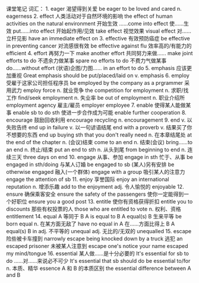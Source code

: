 课堂笔记
词汇：
    1.  eager
        渴望得到关爱        be eager to be loved and cared
        n.                  eagerness
    2.  effect
        人类活动对于自然环境的影响  the effect of human activities on the natural environment
        开始生效                    ......come into effect
        使......生效                put......into effect
        开始起作用/见效             take effect
        视觉效果                    visual effect
        对......立杆见影            have an immediate effect on
    3.  effective
        有效预防癌症                be effective in preventing cancer
        对流感很有效                be effective against flu
        效率高的/有能力的           efficient
    4.  effort
        再努力一下              make another effort
        共同努力来做......      make joint efforts to do
        不遗余力做某事          spare no efforts to do
        不费力气做某事          do......without effort
        (状语)企图/力图......   in an effort to do
    5.  emphasis
        应该更加重视            Great emphasis should be put/placed/laid on
        v.                      emphasis
    6.  employ
        受雇于这家公司担任程序员    be employed by the company as a prgrammer
        采用武力                    employ force
        n. 就业竞争                 the competition for employment
        n. 求职/找工作              find/seek employment
        n. 失业率                   be out of employment
        n. 职业介绍所               employment agency
        雇主/雇员                   employer
                                    employee
    7.  enable
        使得某人能做某事            enable sb to do sth
        使进一步合作成为可能        enable further cooperation
    8.  encourage
        鼓励回收利用            encourage recycling
        n.                      encouragement
    9.  end
        v. 以失败告终               end up in failure
        v. 以一句谚语结尾           end with a proverb
        v. 结果买了你不想要的东西   end up buying sth that you don't really need
        n. 在本章结尾处             at the end of the chapter
        n. (会议)结束               come to an end
        n. 结束(会议)               bring......to an end
        n. 终止/结束                put an end to sth
        n. 从头到尾                 from beginning to end
        n. 连续三天                 three days on end
    10. engage
        从事、参加              engage in sth
        忙于、从事              be engaged in sth/doing
        与某人订婚              be engaged to sb
        (某人)另有安排          be otherwise engaged
        融入(一个群体)          engage with a group
        吸引某人的注意力        engage the attention of sb
    11. enjoy
        享誉国际                enjoy an international reputation
        n. 增添乐趣             add to the enjoyment
        adj. 令人愉悦的         enjoyable
    12. ensure
        确保乘客安全                ensure the safety of the passengers
        使你一定能得到一个好职位    ensure you a good post
    13. entitle
        使你有资格获得折扣      entitle you to discounts
        那些有权投票的人        those who are entitled to vote
        n. 权利、资格           entitlement
    14. equal
        A 等同于 B              A is equal to B
                                A equal(s) B
        生来平等                be born equal
        n. 在某方面无敌了       have no equal in
        A 在......方面比得上 B  A equal(s) B in
        adj. 不平等的           unequal
        adj. 无比的/无双的      unequalled
    15. escape
        险些被卡车撞到          narrowly escape being knocked down by a truck
        逃犯                    an escaped prisoner
        未被某人注意到          escape one's notice
                                your name escaped my mind/tongue
    16. essential
        某人做......是十分必要的    It's essential for sb to do
        ......对......来说必不可少  It's essential that sb should do
                                    be essential to/for
        n. 本质、精华               essence
        A 和 B 的本质区别           the essential difference between A and B